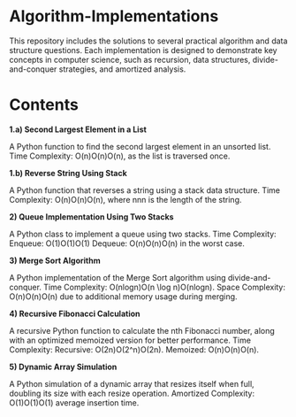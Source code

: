# Algorithm-Implementations
This repository includes the solutions to several practical algorithm and data structure questions. Each implementation is designed to demonstrate key concepts in computer science, such as recursion, data structures, divide-and-conquer strategies, and amortized analysis.

# Contents

**1.a) Second Largest Element in a List** 

  A Python function to find the second largest element in an unsorted list.
Time Complexity: O(n)O(n)O(n), as the list is traversed once.

**1.b) Reverse String Using Stack** 

  A Python function that reverses a string using a stack data structure.
Time Complexity: O(n)O(n)O(n), where nnn is the length of the string.

**2) Queue Implementation Using Two Stacks**

  A Python class to implement a queue using two stacks.
Time Complexity:
Enqueue: O(1)O(1)O(1)
Dequeue: O(n)O(n)O(n) in the worst case.

**3) Merge Sort Algorithm**

  A Python implementation of the Merge Sort algorithm using divide-and-conquer.
Time Complexity: O(nlog⁡n)O(n \log n)O(nlogn).
Space Complexity: O(n)O(n)O(n) due to additional memory usage during merging.

**4) Recursive Fibonacci Calculation**

  A recursive Python function to calculate the nth Fibonacci number, along with an optimized memoized version for better performance.
Time Complexity:
Recursive: O(2n)O(2^n)O(2n).
Memoized: O(n)O(n)O(n).

**5) Dynamic Array Simulation**

  A Python simulation of a dynamic array that resizes itself when full, doubling its size with each resize operation.
Amortized Complexity: O(1)O(1)O(1) average insertion time.

